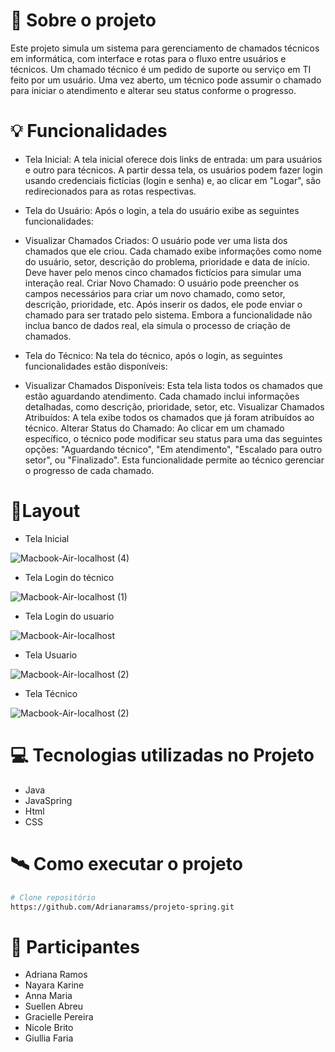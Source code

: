 # 📖 Sobre o projeto
Este projeto simula um sistema para gerenciamento de chamados técnicos em informática, com interface e rotas para o fluxo entre usuários e técnicos. Um chamado técnico é um pedido de suporte ou serviço em TI feito por um usuário. Uma vez aberto, um técnico pode assumir o chamado para iniciar o atendimento e alterar seu status conforme o progresso.
# 💡 Funcionalidades
- Tela Inicial:
A tela inicial oferece dois links de entrada: um para usuários e outro para técnicos. A partir dessa tela, os usuários podem fazer login usando credenciais fictícias (login e senha) e, ao clicar em "Logar", são redirecionados para as rotas respectivas.

- Tela do Usuário:
Após o login, a tela do usuário exibe as seguintes funcionalidades:

- Visualizar Chamados Criados: O usuário pode ver uma lista dos chamados que ele criou. Cada chamado exibe informações como nome do usuário, setor, descrição do problema, prioridade e data de início. Deve haver pelo menos cinco chamados fictícios para simular uma interação real.
Criar Novo Chamado: O usuário pode preencher os campos necessários para criar um novo chamado, como setor, descrição, prioridade, etc. Após inserir os dados, ele pode enviar o chamado para ser tratado pelo sistema. Embora a funcionalidade não inclua banco de dados real, ela simula o processo de criação de chamados.
- Tela do Técnico:
Na tela do técnico, após o login, as seguintes funcionalidades estão disponíveis:

- Visualizar Chamados Disponíveis: Esta tela lista todos os chamados que estão aguardando atendimento. Cada chamado inclui informações detalhadas, como descrição, prioridade, setor, etc.
Visualizar Chamados Atribuídos: A tela exibe todos os chamados que já foram atribuídos ao técnico.
Alterar Status do Chamado: Ao clicar em um chamado específico, o técnico pode modificar seu status para uma das seguintes opções: "Aguardando técnico", "Em atendimento", "Escalado para outro setor", ou "Finalizado". Esta funcionalidade permite ao técnico gerenciar o progresso de cada chamado.



# 📱Layout

- Tela Inicial
  
![Macbook-Air-localhost (4)](https://github.com/Adrianaramss/projeto-spring/assets/111310311/43eec309-56fe-4e71-ad60-27490800fe6b)


- Tela Login do técnico
  
![Macbook-Air-localhost (1)](https://github.com/Adrianaramss/projeto-spring/assets/111310311/c8f0077c-35b2-443a-a216-f7d2fcb17019)


- Tela Login do usuario
  
![Macbook-Air-localhost](https://github.com/Adrianaramss/projeto-spring/assets/111310311/8f1778bb-2604-4126-b2ee-b5fa9170a859)

- Tela Usuario
  
![Macbook-Air-localhost (2)](https://github.com/Adrianaramss/projeto-spring/assets/111310311/58def9cc-21e4-482b-8d4b-4b6cbbeeed07)


- Tela Técnico
  
![Macbook-Air-localhost (2)](https://github.com/Adrianaramss/projeto-spring/assets/111310311/80cb6b07-2cec-427b-ab70-8e5d5fb9ef0c)


# 💻 Tecnologias utilizadas no Projeto

- Java
- JavaSpring
- Html
- CSS

# 🛰 Como executar o projeto 
```bash
# Clone repositório
https://github.com/Adrianaramss/projeto-spring.git
```

# 🤝 Participantes 
- Adriana Ramos   
- Nayara Karine     
- Anna Maria
- Suellen Abreu
- Gracielle Pereira
- Nicole Brito
- Giullia Faria



